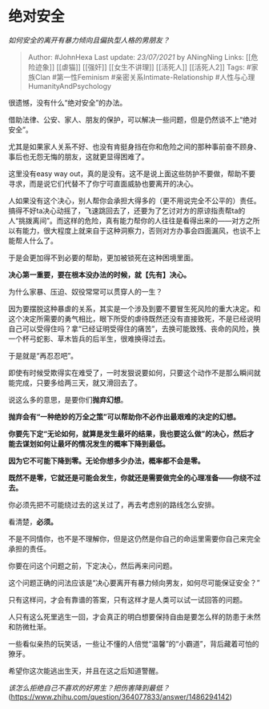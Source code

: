 # 绝对安全
*如何安全的离开有暴力倾向且偏执型人格的男朋友？*

> Author: #JohnHexa
Last update: *23/07/2021* by ANingNing
Links: [[危险迹象]] [[虐猫]] [[强奸]] [[女生不讲理]] [[活死人]] [[活死人2]]
Tags:  #家族Clan #第一性Feminism #亲密关系Intimate-Relationship #人性与心理HumanityAndPsychology 



很遗憾，没有什么“绝对安全”的办法。

借助法律、公安、家人、朋友的保护，可以解决一些问题，但是仍然谈不上“绝对安全”。

尤其是如果家人关系不好、也没有肯挺身挡在你和危险之间的那种事前奋不顾身、事后也无怨无悔的朋友，这就更显得困难了。

这里没有easy way out，真的是没有。这不是说上面这些防护不要做，帮助不要寻求，而是说它们代替不了你宁可直面威胁也要离开的决心。

人如果没有这个决心，别人帮你会承担大得多的（更不用说完全不公平的）责任。搞得不好ta决心动摇了，飞速跳回去了，还要为了乞讨对方的原谅指责帮ta的人“挑拨离间”。而这样的危险，真有能力帮你的人往往是看得出来的——对方之所以有能力，很大程度上就来自于这种洞察力，否则对方办事会四面漏风，也谈不上能帮人什么了。

于是会更加得不到必要的帮助，更加被锁死在这种困境里面。

**决心第一重要，要在根本没办法的时候，就【先有】决心。**

为什么家暴、压迫、奴役常常可以贯穿人的一生？

因为要摆脱这种暴虐的关系，其实是一个涉及到要不要冒生死风险的重大决定。和这个决定所需要的勇气相比，眼下所受的虐待既然还没有直接致死，不是已经说明自己可以受得住吗？拿“已经证明受得住的痛苦”，去换可能致残、丧命的风险，换一个杯弓蛇影、草木皆兵的后半生，很难换得过去。

于是就是“再忍忍吧”。

即使有时候受欺得实在难受了，一时发狠说要如何，只要这个动作不是那么瞬间就能完成，只要多给两三天，就又滑回去了。

说这么多的意思，是要你们**抛弃幻想**。

**抛弃会有“一种绝妙的万全之策”可以帮助你不必作出最艰难的决定的幻想。**

**你要先下定“无论如何，就算是发生最坏的结果，我也要这么做”的决心，然后才能去谋划如何让最坏的情况发生的概率下降到最低。**

**因为它不可能下降到零。无论你想多少办法，概率都不会是零。**

**既然不是零，它就还是可能会发生，你就还是需要做完全的心理准备——你绕不过去。**

你必须先把不可能绕过去的这关过了，再去考虑别的路线怎么安排。

看清楚，**必须。**

不是不同情你，也不是不理解你，但是这仍然是你自己的命运里需要你自己来完全承担的责任。

你要在问这个问题之前，下定决心，然后再来问问题。

这个问题正确的问法应该是“决心要离开有暴力倾向男友，如何尽可能保证安全？”

只有这样问，才会有靠谱的答案，只有这样才是人类可以试一试回答的问题。

人只有这么死里逃生一回，才会真正的明白想要保持自由是要怎么样的防患于未然和防微杜渐。

一些看似亲热的玩笑话，一些让不懂的人倍觉“温馨”的“小霸道”，背后藏着可怕的獠牙。

希望你这次能逃出生天，并且在这之后知道警醒。

  


*该怎么拒绝自己不喜欢的好男生？把伤害降到最低？*(https://www.zhihu.com/question/364077833/answer/1486294142)

